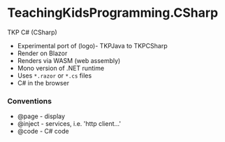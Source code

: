 # TeachingKidsProgramming.CSharp

TKP C# (CSharp)  

- Experimental port of (logo)- TKPJava to TKPCSharp  
- Render on Blazor 
- Renders via WASM (web assembly)
- Mono version of .NET runtime  
- Uses `*.razor` or `*.cs` files  
- C# in the browser

### Conventions
- @page - display
- @inject - services, i.e. 'http client...'
- @code - C# code

